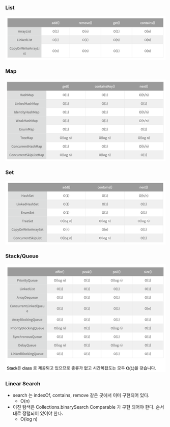 ### List
![img.png](image/listTime.png)
### Map
![img.png](image/mapTime.png)
### Set
![img.png](image/setTime.png)
### Stack/Queue
![img.png](image/StackQueueTime.png)
### Linear Search
- search 는 indexOf, contains, remove 같은 곳에서 이미 구현되어 있다.
  - O(n)
- 이진 탐색은 Collections.binarySearch Comparable 가 구현 되어야 한다. 순서대로 정렬되어 있어야 한다.
  - O(log n)